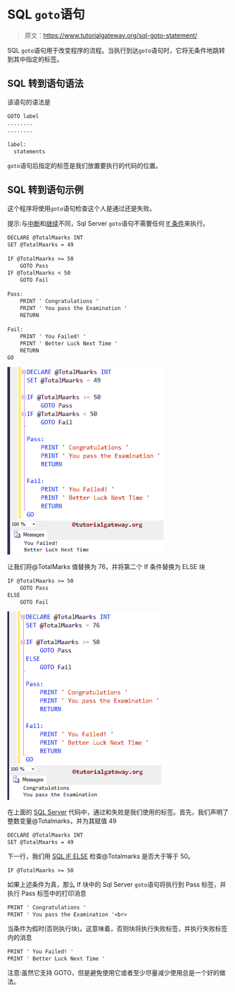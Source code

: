 # SQL `goto`语句

> 原文：<https://www.tutorialgateway.org/sql-goto-statement/>

SQL `goto`语句用于改变程序的流程。当执行到达`goto`语句时，它将无条件地跳转到其中指定的标签。

## SQL 转到语句语法

该语句的语法是

```
GOTO label
........
........

label:
  statements
```

`goto`语句后指定的标签是我们放置要执行的代码的位置。

## SQL 转到语句示例

这个程序将使用`goto`语句检查这个人是通过还是失败。

提示:与[中断](https://www.tutorialgateway.org/sql-break-statement/ "Break Statement in C")和[继续](https://www.tutorialgateway.org/sql-continue-statement/ "Continue Statement in C")不同，Sql Server `goto`语句不需要任何 [If 条件](https://www.tutorialgateway.org/sql-if-else/ "If Statement in C")来执行。

```
DECLARE @TotalMaarks INT
SET @TotalMaarks = 49

IF @TotalMaarks >= 50
	GOTO Pass
IF @TotalMaarks < 50
	GOTO Fail

Pass:
	PRINT ' Congratulations '
	PRINT ' You pass the Examination '
	RETURN

Fail:
	PRINT ' You Failed! '
	PRINT ' Better Luck Next Time '
	RETURN
GO
```

![SQL GOTO Statement 1](img/cf127117a0c9d626415b50ddf85d58ca.png)

让我们将@TotalMarks 值替换为 76，并将第二个 If 条件替换为 ELSE 块

```
IF @TotalMaarks >= 50
	GOTO Pass
ELSE
	GOTO Fail

```

![SQL GOTO Statement 2](img/a710162157e463e364fbcfefe9e55a76.png)

在上面的 [SQL Server](https://www.tutorialgateway.org/sql/) 代码中，通过和失败是我们使用的标签。首先，我们声明了整数变量@Totalmarks，并为其赋值 49

```
DECLARE @TotalMaarks INT
SET @TotalMaarks = 49
```

下一行，我们用 [SQL IF ELSE](https://www.tutorialgateway.org/sql-if-else/) 检查@Totalmarks 是否大于等于 50。

```
IF @TotalMaarks >= 50
```

如果上述条件为真，那么 If 块中的 Sql Server `goto`语句将执行到 Pass 标签，并执行 Pass 标签中的打印消息

```
PRINT ' Congratulations '
PRINT ' You pass the Examination '<br>
```

当条件为假时(否则执行块)。这意味着，否则块将执行失败标签，并执行失败标签内的消息

```
PRINT ' You Failed! '
PRINT ' Better Luck Next Time '
```

注意:虽然它支持 GOTO，但是避免使用它或者至少尽量减少使用总是一个好的做法。